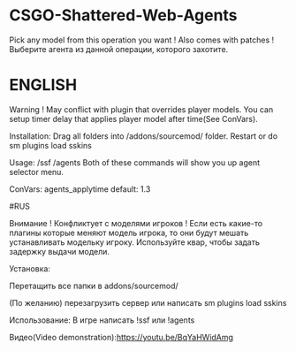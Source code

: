 # CSGO-Shattered-Web-Agents
Pick any model from this operation you want ! Also comes with patches !
Выберите агента из данной операции, которого захотите.


# ENGLISH
Warning ! May conflict with plugin that overrides player models.
You can setup timer delay that applies player model after time(See ConVars).

Installation:
Drag all folders into /addons/sourcemod/ folder.
Restart or do sm plugins load sskins

Usage:
/ssf
/agents
Both of these commands will show you up agent selector menu.

ConVars:
agents_applytime default: 1.3

#RUS

Внимание ! Конфликтует с моделями игроков ! 
Если есть какие-то плагины которые меняют модель игрока, то они будут мешать устанавливать модельку игроку.
Используйте квар, чтобы задать задержку выдачи модели.

Установка:

Перетащить все папки в addons/sourcemod/

(По желанию) перезагрузить сервер или написать sm plugins load sskins

Использование:
В игре написать !ssf или !agents

Видео(Video demonstration):https://youtu.be/BqYaHWidAmg
